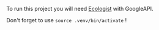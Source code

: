 To run this project you will need [Ecologist](https://ecologits.ai/latest/) with GoogleAPI.

Don't forget to use `source .venv/bin/activate` !